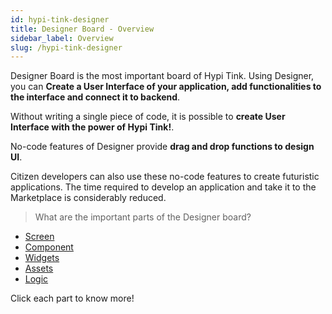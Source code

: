 ```yaml
---
id: hypi-tink-designer
title: Designer Board - Overview
sidebar_label: Overview
slug: /hypi-tink-designer
---
```


Designer Board is the most important board of Hypi Tink. Using Designer, you can 
**Create a User Interface of your application, add functionalities to the interface and connect it to backend**. 

Without writing a single piece of code, it is possible to **create User Interface with the power of Hypi Tink!**. 

No-code features of Designer provide **drag and drop functions to design UI**. 

Citizen developers can also use these no-code features to create futuristic applications. The time required to develop an application and take it to the Marketplace is considerably reduced. 

> What are the important parts of the Designer board?

* [Screen](designer-screens.md)
* [Component](designer-components.md)
* [Widgets](designer-widgets.md)
* [Assets](designer-assets.md)
* [Logic](designer-logic.md)

Click each part to know more!
